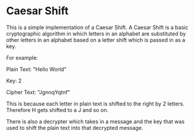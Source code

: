# Caesar Shift 

This is a simple implementation of a Caesar Shift. A Caesar Shift is a basic cryptographic algorithm in which letters in an alphabet are substituted by other letters in an alphabet based on a letter shift which is passed in as a key.

For example:

Plain Text: "Hello World"

Key: 2

Cipher Text: "JgnnqYqtnf"

This is because each letter in plain text is shifted to the right by 2 letters. Therefore H gets shifted to a J and so on. 

There is also a decrypter which takes in a message and the key that was used to shift the plain text into that decrypted message.

